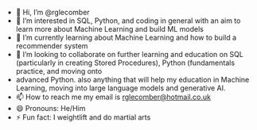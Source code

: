 - 👋 Hi, I’m @rglecomber
- 👀 I’m interested in SQL, Python, and coding in general with an aim to learn more about Machine Learning and build ML models
- 🌱 I’m currently learning about Machine Learning and how to build a recommender system
- 💞️ I’m looking to collaborate on further learning and education on SQL (particularly in creating Stored Procedures), Python (fundamentals practice, and moving onto
- advanced Python. also anything that will help my education in Machine Learning, moving into large language models and generative AI.
- 📫 How to reach me my email is rglecomber@hotmail.co.uk
- 😄 Pronouns: He/Him
- ⚡ Fun fact: I weightlift and do martial arts

<!---
rglecomber/rglecomber is a ✨ special ✨ repository because its `README.md` (this file) appears on your GitHub profile.
You can click the Preview link to take a look at your changes.
--->
